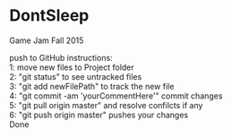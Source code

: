 # DontSleep
Game Jam Fall 2015

push to GitHub instructions:<br>
1: move new files to Project folder<br>
2: "git status" to see untracked files<br>
3: "git add newFilePath" to track the new file<br>
4: "git commit -am 'yourCommentHere'" commit changes<br>
5: "git pull origin master" and resolve confilcts if any<br>
6: "git push origin master" pushes your changes<br>
Done
